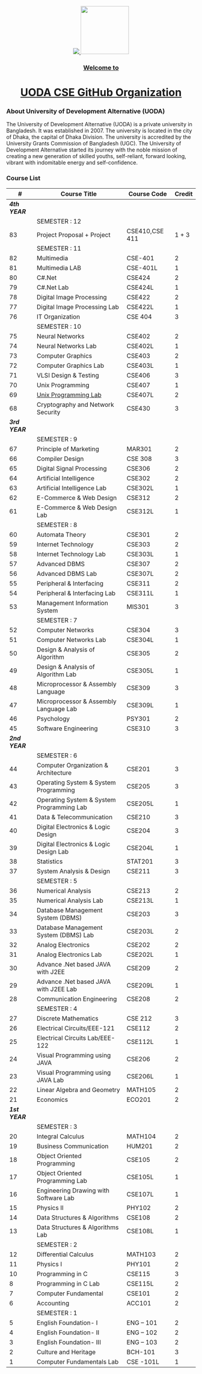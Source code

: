<p align="center">
<!-- image -->
  <a href="[UODA-CSE](https://github.com/UODA-CSE)">
  <img src="https://uoda.edu.bd/public/images/uploads/pic_1.jpg">
    <img src="https://avatars.githubusercontent.com/u/114091226?s=1000" height="128">
    <h3 align="center">Welcome to</h3>
    <h1 align="center">UODA CSE GitHub Organization</h1>
  </a>
</p>

### About University of Development Alternative (UODA)

The University of Development Alternative (UODA) is a private university in Bangladesh. It was established in 2007. The university is located in the city of Dhaka, the capital of Dhaka Division. The university is accredited by the University Grants Commission of Bangladesh (UGC). The University of Development Alternative started its journey with the noble mission of creating a new generation of skilled youths, self-reliant, forward looking, vibrant with indomitable energy and self-confidence.

### Course List

| #        | Course Title                                  | Course Code    | Credit |
|----------|-----------------------------------------------|----------------|--------|
| ***4th YEAR*** |                                               |                |        |
|          | SEMESTER : 12                                 |                |        |
| 83       | Project Proposal + Project                    | CSE410,CSE 411 | 1 + 3  |
|          | SEMESTER : 11                                 |                |        |
| 82       | Multimedia                                    | CSE-401        | 2      |
| 81       | Multimedia LAB                                | CSE-401L       | 1      |
| 80       | C#.Net                                        | CSE424         | 2      |
| 79       | C#.Net Lab                                    | CSE424L        | 1      |
| 78       | Digital Image Processing                      | CSE422         | 2      |
| 77       | Digital Image Processing Lab                  | CSE422L        | 1      |
| 76       | IT Organization                               | CSE 404        | 3      |
|          | SEMESTER : 10                                 |                |        |
| 75       | Neural Networks                               | CSE402         | 2      |
| 74       | Neural Networks Lab                           | CSE402L        | 1      |
| 73       | Computer Graphics                             | CSE403         | 2      |
| 72       | Computer Graphics Lab                         | CSE403L        | 1      |
| 71       | VLSI Design &amp; Testing                     | CSE406         | 3      |
| 70       | Unix Programming                              | CSE407         | 1      |
| 69       | [Unix Programming Lab](https://github.com/UODA-CSE/cse407l_unix-lab)                          | CSE407L        | 2      |
| 68       | Cryptography and Network Security             | CSE430         | 3      |
| ***3rd YEAR*** |                                               |                |        |
|          | SEMESTER : 9                                  |                |        |
| 67       | Principle of Marketing                        | MAR301         | 2      |
| 66       | Compiler Design                               | CSE 308        | 3      |
| 65       | Digital Signal Processing                     | CSE306         | 2      |
| 64       | Artificial Intelligence                       | CSE302         | 2      |
| 63       | Artificial Intelligence Lab                   | CSE302L        | 1      |
| 62       | E-Commerce &amp; Web Design                   | CSE312         | 2      |
| 61       | E-Commerce &amp; Web Design Lab               | CSE312L        | 1      |
|          | SEMESTER : 8                                  |                |        |
| 60       | Automata Theory                               | CSE301         | 2      |
| 59       | Internet Technology                           | CSE303         | 2      |
| 58       | Internet Technology Lab                       | CSE303L        | 1      |
| 57       | Advanced DBMS                                 | CSE307         | 2      |
| 56       | Advanced DBMS Lab                             | CSE307L        | 2      |
| 55       | Peripheral &amp; Interfacing                  | CSE311         | 2      |
| 54       | Peripheral &amp; Interfacing Lab              | CSE311L        | 1      |
| 53       | Management Information System                 | MIS301         | 3      |
|          | SEMESTER : 7                                  |                |        |
| 52       | Computer Networks                             | CSE304         | 3      |
| 51       | Computer Networks Lab                         | CSE304L        | 1      |
| 50       | Design &amp; Analysis of Algorithm            | CSE305         | 2      |
| 49       | Design &amp; Analysis of Algorithm Lab        | CSE305L        | 1      |
| 48       | Microprocessor &amp; Assembly Language        | CSE309         | 3      |
| 47       | Microprocessor &amp; Assembly Language Lab    | CSE309L        | 1      |
| 46       | Psychology                                    | PSY301         | 2      |
| 45       | Software Engineering                          | CSE310         | 3      |
| ***2nd YEAR*** |                                               |                |        |
|          | SEMESTER : 6                                  |                |        |
| 44       | Computer Organization &amp; Architecture      | CSE201         | 3      |
| 43       | Operating System &amp; System Programming     | CSE205         | 3      |
| 42       | Operating System &amp; System Programming Lab | CSE205L        | 1      |
| 41       | Data &amp; Telecommunication                  | CSE210         | 3      |
| 40       | Digital Electronics &amp; Logic Design        | CSE204         | 3      |
| 39       | Digital Electronics &amp; Logic Design Lab    | CSE204L        | 1      |
| 38       | Statistics                                    | STAT201        | 3      |
| 37       | System Analysis &amp; Design                  | CSE211         | 3      |
|          | SEMESTER : 5                                  |                |        |
| 36       | Numerical Analysis                            | CSE213         | 2      |
| 35       | Numerical Analysis Lab                        | CSE213L        | 1      |
| 34       | Database Management System (DBMS)             | CSE203         | 3      |
| 33       | Database Management System (DBMS) Lab         | CSE203L        | 2      |
| 32       | Analog Electronics                            | CSE202         | 2      |
| 31       | Analog Electronics Lab                        | CSE202L        | 1      |
| 30       | Advance .Net based JAVA with J2EE             | CSE209         | 2      |
| 29       | Advance .Net based JAVA with J2EE Lab         | CSE209L        | 1      |
| 28       | Communication Engineering                     | CSE208         | 2      |
|          | SEMESTER : 4                                  |                |        |
| 27       | Discrete Mathematics                          | CSE 212        | 3      |
| 26       | Electrical Circuits/EEE-121                   | CSE112         | 2      |
| 25       | Electrical Circuits Lab/EEE-122               | CSE112L        | 1      |
| 24       | Visual Programming using JAVA                 | CSE206         | 2      |
| 23       | Visual Programming using JAVA Lab             | CSE206L        | 1      |
| 22       | Linear Algebra and Geometry                   | MATH105        | 2      |
| 21       | Economics                                     | ECO201         | 2      |
| ***1st YEAR*** |                                               |                |        |
|          | SEMESTER : 3                                  |                |        |
| 20       | Integral Calculus                             | MATH104        | 2      |
| 19       | Business Communication                        | HUM201         | 2      |
| 18       | Object Oriented Programming                   | CSE105         | 2      |
| 17       | Object Oriented Programming Lab               | CSE105L        | 1      |
| 16       | Engineering Drawing with Software Lab         | CSE107L        | 1      |
| 15       | Physics II                                    | PHY102         | 2      |
| 14       | Data Structures &amp; Algorithms              | CSE108         | 2      |
| 13       | Data Structures &amp; Algorithms Lab          | CSE108L        | 1      |
|          | SEMESTER : 2                                  |                |        |
| 12       | Differential Calculus                         | MATH103        | 2      |
| 11       | Physics I                                     | PHY101         | 2      |
| 10       | Programming in C                              | CSE115         | 3      |
| 8        | Programming in C Lab                          | CSE115L        | 2      |
| 7        | Computer Fundamental                          | CSE101         | 2      |
| 6        | Accounting                                    | ACC101         | 2      |
|          | SEMESTER : 1                                  |                |        |
| 5        | English Foundation- I                         | ENG – 101      | 2      |
| 4        | English Foundation- II                        | ENG – 102      | 2      |
| 3        | English Foundation- III                       | ENG – 103      | 2      |
| 2        | Culture and Heritage                          | BCH-101        | 3      |
| 1        | Computer Fundamentals Lab                     | CSE -101L      | 1      |
